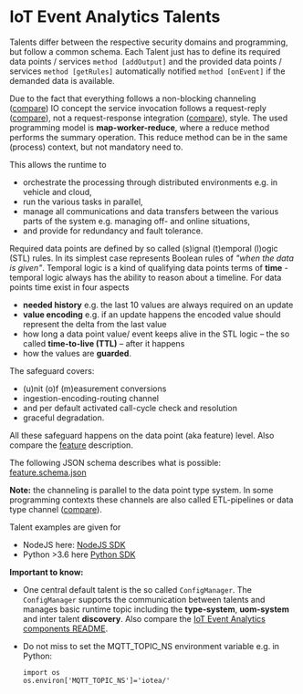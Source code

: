 <!---
  Copyright (c) 2021 Bosch.IO GmbH

  This Source Code Form is subject to the terms of the Mozilla Public
  License, v. 2.0. If a copy of the MPL was not distributed with this
  file, You can obtain one at https://mozilla.org/MPL/2.0/.

  SPDX-License-Identifier: MPL-2.0
-->

# IoT Event Analytics Talents

Talents differ between the respective security domains and programming, but follow a common schema. Each Talent just has to define its required data points / services `method [addOutput]` and the provided data points / services `method [getRules]` automatically notified `method [onEvent]` if the demanded data is available.

Due to the fact that everything follows a non-blocking channeling ([compare](https://www.enterpriseintegrationpatterns.com/patterns/messaging/MessageChannel.html)) IO concept the service invocation follows a request-reply ([compare](https://www.enterpriseintegrationpatterns.com/patterns/messaging/RequestReply.html)), not a request-response integration ([compare](https://www.enterpriseintegrationpatterns.com/patterns/messaging/EncapsulatedSynchronousIntegration.html)), style. The used programming model is __map-worker-reduce__, where a reduce method performs the summary operation. This reduce method can be in the same (process) context, but not mandatory need to.

This allows the runtime to

- orchestrate the processing through distributed environments e.g. in vehicle and cloud,
- run the various tasks in parallel,
- manage all communications and data transfers between the various parts of the system e.g. managing off- and online situations,
- and provide for redundancy and fault tolerance.

Required data points are defined by so called (s)ignal (t)emporal (l)ogic (STL) rules. In its simplest case represents Boolean rules of _"when the data is given"_. Temporal logic is a kind of qualifying data points terms of __time__ - temporal logic always has the ability to reason about a timeline. For data points time exist in four aspects

- __needed history__ e.g. the last 10 values are always required on an update
- __value encoding__ e.g. if an update happens the encoded value should represent the delta from the last value
- how long a data point value/ event keeps alive in the STL logic – the so called __time-to-live (TTL)__ – after it happens
- how the values are __guarded__.

The safeguard covers:

- (u)nit (o)f (m)easurement conversions
- ingestion-encoding-routing channel
- and per default activated  call-cycle check and resolution
- graceful degradation.

All these safeguard happens on the data point (aka feature) level. Also compare the [feature](FEATURE_README.md) description.

The following JSON schema describes what is possible: [feature.schema.json](https://github.com/GENIVI/iot-event-analytics/resources/feature.schema.json)

__Note:__ the channeling is parallel to the data point type system.  In some programming contexts these channels are also called ETL-pipelines or data type channel ([compare](https://www.enterpriseintegrationpatterns.com/patterns/messaging/DatatypeChannel.html)).

Talent examples are given for

- NodeJS here: [NodeJS SDK](https://github.com/GENIVI/iot-event-analytics/src/sdk/javascript/examples)
- Python >3.6 here [Python SDK](https://github.com/GENIVI/iot-event-analytics/src/sdk/python)

__Important to know:__

- One central default talent is the so called `ConfigManager`. The `ConfigManager` supports the communication between talents and manages basic runtime topic including the __type-system__, __uom-system__ and inter talent __discovery__. Also compare the [IoT Event Analytics components README](./iotea-components.md).
- Do not miss to set the MQTT_TOPIC_NS environment variable e.g. in Python:

  ```code
  import os
  os.environ['MQTT_TOPIC_NS']='iotea/'
  ```
